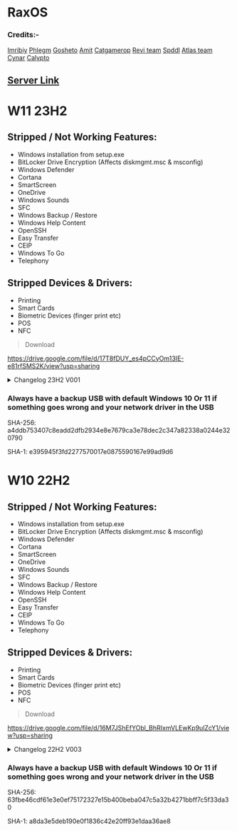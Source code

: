# RaxOS

### Credits:-
[Imribiy](https://bit.ly/xos-windows)
[Phlegm](https://dsc.gg/ggos)
[Gosheto](https://twitter.com/g0shet00)
[Amit](https://github.com/amitxv)
[Catgamerop](https://discord.gg/4Gg8n6WhPN)
[Revi team](https://github.com/meetrevision)
[Spddl](https://github.com/spddl)
[Atlas team](https://github.com/Atlas-OS)
[Cynar](https://github.com/CYNAR2k/)
[Calypto](https://docs.google.com/document/d/1c2-lUJq74wuYK1WrA_bIvgb89dUN0sj8-hO3vqmrau4/edit)

## [Server Link](https://discord.gg/6Y5CZqWHFa)


# W11 23H2
## Stripped / Not Working Features:
- Windows installation from setup.exe
- BitLocker Drive Encryption (Affects diskmgmt.msc & msconfig)
- Windows Defender
- Cortana
- SmartScreen
- OneDrive
- Windows Sounds
- SFC
- Windows Backup / Restore
- Windows Help Content
- OpenSSH
- Easy Transfer
- CEIP
- Windows To Go
- Telephony

## Stripped Devices & Drivers:
- Printing
- Smart Cards
- Biometric Devices (finger print etc)
- POS
- NFC

> Download

https://drive.google.com/file/d/17T8fDUY_es4pCCyOm13IE-e81rfSMS2K/view?usp=sharing

<details>
<br>
<summary>Changelog 23H2 V001</summary>

- Compatibility improvements
- Removed SFC (Useless)
- Added a backup windows default services and drivers
- Replaced Startmenu with Openshell
- Changed Win32Prio to 2A
- Updated Build to 22631.2506 (23H2)

</details>

### Always have a backup USB with default Windows 10 Or 11 if something goes wrong and your network driver in the USB

SHA-256: a4ddb753407c8eadd2dfb2934e8e7679ca3e78dec2c347a82338a0244e320790

SHA-1: e395945f3fd2277570017e0875590167e99ad9d6


# W10 22H2
## Stripped / Not Working Features:
- Windows installation from setup.exe
- BitLocker Drive Encryption (Affects diskmgmt.msc & msconfig)
- Windows Defender
- Cortana
- SmartScreen
- OneDrive
- Windows Sounds
- SFC
- Windows Backup / Restore
- Windows Help Content
- OpenSSH
- Easy Transfer
- CEIP
- Windows To Go
- Telephony

## Stripped Devices & Drivers:
- Printing
- Smart Cards
- Biometric Devices (finger print etc)
- POS
- NFC

> Download

https://drive.google.com/file/d/16M7JShEfYObl_BhRIxmVLEwKp9ulZcY1/view?usp=sharing

<details>
<br>
<summary>Changelog 22H2 V003</summary>

- Compatibility Improvements
- Removed SFC (Useless)
- Added a backup windows default services and drivers
- Changed Win32Prio to 2A
- Updated Build to 19045.3636
- Brought Back Stock Startmenu (Disabled By Default)

</details>

### Always have a backup USB with default Windows 10 Or 11 if something goes wrong and your network driver in the USB

SHA-256: 63fbe46cdf61e3e0ef75172327e15b400beba047c5a32b4271bbff7c5f33da30

SHA-1: a8da3e5deb190e0f1836c42e20ff93e1daa36ae8
